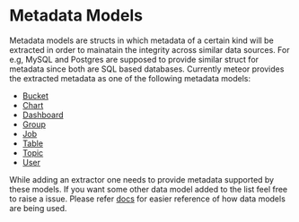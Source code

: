 # Metadata Models

Metadata models are structs in which metadata of a certain kind will be extracted in order to mainatain the integrity across similar data sources.
For e.g, MySQL and Postgres are supposed to provide similar struct for metadata since both are SQL based databases.
Currently meteor provides the extracted metadata as one of the following metadata models:

* [Bucket](Bucket.pb.gp)
* [Chart](Chart.pb.go)
* [Dashboard](Dashboard.pb.go)
* [Group](Group.pb.go)
* [Job](Job.pb.go)
* [Table](Table.pb.go)
* [Topic](Topic.pb.go)
* [User](User.pb.go)

While adding an extractor one needs to provide metadata supported by these models.
If you want some other data model added to the list feel free to raise a issue.
Please refer [docs](../../../docs/data%20models/README.md) for easier reference of how data models are being used.
